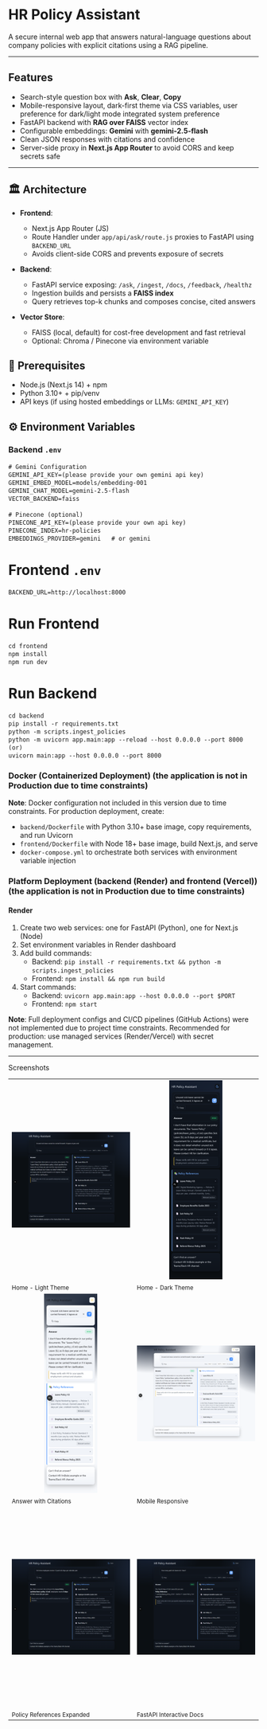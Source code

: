 # HR Policy Assistant

A secure internal web app that answers natural-language questions about company policies with explicit citations using a RAG pipeline.

---

##  Features

-  Search-style question box with **Ask**, **Clear**, **Copy**  
-  Mobile-responsive layout, dark-first theme via CSS variables, user preference for dark/light mode integrated system preference
-  FastAPI backend with **RAG over FAISS** vector index  
-  Configurable embeddings: **Gemini** with **gemini-2.5-flash**  
-  Clean JSON responses with citations and confidence  
-  Server-side proxy in **Next.js App Router** to avoid CORS and keep secrets safe  

---

## 🏛 Architecture

- **Frontend**:  
  - Next.js App Router (JS)  
  - Route Handler under `app/api/ask/route.js` proxies to FastAPI using `BACKEND_URL`  
  - Avoids client-side CORS and prevents exposure of secrets  

- **Backend**:  
  - FastAPI service exposing: `/ask`, `/ingest`, `/docs`, `/feedback`, `/healthz`  
  - Ingestion builds and persists a **FAISS index**  
  - Query retrieves top-k chunks and composes concise, cited answers  

- **Vector Store**:  
  - FAISS (local, default) for cost-free development and fast retrieval  
  - Optional: Chroma / Pinecone via environment variable  

## 🔧 Prerequisites

- Node.js (Next.js 14) + npm  
- Python 3.10+ + pip/venv  
- API keys (if using hosted embeddings or LLMs:  `GEMINI_API_KEY`)  

## ⚙️ Environment Variables

### Backend `.env`
```env
# Gemini Configuration
GEMINI_API_KEY=(please provide your own gemini api key)
GEMINI_EMBED_MODEL=models/embedding-001
GEMINI_CHAT_MODEL=gemini-2.5-flash
VECTOR_BACKEND=faiss

# Pinecone (optional)
PINECONE_API_KEY=(please provide your own api key)
PINECONE_INDEX=hr-policies
EMBEDDINGS_PROVIDER=gemini   # or gemini
```
# Frontend `.env`
```env
BACKEND_URL=http://localhost:8000
```
# Run Frontend
```env
cd frontend
npm install
npm run dev
```
# Run Backend
```env
cd backend
pip install -r requirements.txt
python -m scripts.ingest_policies
python -m uvicorn app.main:app --reload --host 0.0.0.0 --port 8000
(or)
uvicorn main:app --host 0.0.0.0 --port 8000
```


### Docker (Containerized Deployment) (the application is not in Production due to time constraints)

**Note**: Docker configuration not included in this version due to time constraints. For production deployment, create:
- `backend/Dockerfile` with Python 3.10+ base image, copy requirements, and run Uvicorn
- `frontend/Dockerfile` with Node 18+ base image, build Next.js, and serve
- `docker-compose.yml` to orchestrate both services with environment variable injection

### Platform Deployment (backend (Render) and frontend (Vercel)) (the application is not in Production due to time constraints)

#### Render
1. Create two web services: one for FastAPI (Python), one for Next.js (Node)
2. Set environment variables in Render dashboard
3. Add build commands:
   - Backend: `pip install -r requirements.txt && python -m scripts.ingest_policies`
   - Frontend: `npm install && npm run build`
4. Start commands:
   - Backend: `uvicorn app.main:app --host 0.0.0.0 --port $PORT`
   - Frontend: `npm start`


**Note**: Full deployment configs and CI/CD pipelines (GitHub Actions) were not implemented due to project time constraints. Recommended for production: use managed services (Render/Vercel) with secret management.

---


Screenshots
<table>
  <tr>
    <td><img src="/assets/ss1.png" alt="Home - Light Theme" style="height:400px;width:400px;object-fit:contain;" /><br/><sub>Home - Light Theme</sub></td>
    <td><img src="/assets/ss2.png" alt="Home - Dark Theme" style="height:400px;width:400px;object-fit:contain;" /><br/><sub>Home - Dark Theme</sub></td>
  </tr>
  <tr>
    <td><img src="/assets/ss3.png" alt="Answer with Citations" style="height:400px;width:400px;object-fit:contain;" /><br/><sub>Answer with Citations</sub></td>
    <td><img src="/assets/ss4.png" alt="Mobile Responsive" style="height:400px;width:400px;object-fit:contain;" /><br/><sub>Mobile Responsive</sub></td>
  </tr>
  <tr>
    <td><img src="/assets/ss5.png" alt="Policy References" style="height:400px;width:400px;object-fit:contain;" /><br/><sub>Policy References Expanded</sub></td>
    <td><img src="/assets/ss6.png" alt="FastAPI Docs" style="height:400px;width:400px;object-fit:contain;" /><br/><sub>FastAPI Interactive Docs</sub></td>
  </tr>
</table>


